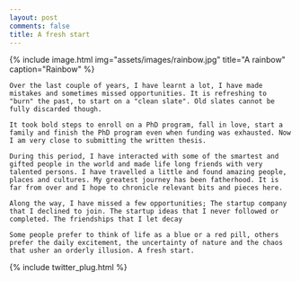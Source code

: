 ```yaml
---
layout: post
comments: false
title: A fresh start
---
```

{% include image.html
  img="assets/images/rainbow.jpg"
  title="A rainbow"
  caption="Rainbow" %}


    Over the last couple of years, I have learnt a lot, I have made mistakes and sometimes missed opportunities. It is refreshing to "burn" the past, to start on a "clean slate". Old slates cannot be fully discarded though.

    It took bold steps to enroll on a PhD program, fall in love, start a family and finish the PhD program even when funding was exhausted. Now I am very close to submitting the written thesis.

    During this period, I have interacted with some of the smartest and gifted people in the world and made life long friends with very talented persons. I have travelled a little and found amazing people, places and cultures. My greatest journey has been fatherhood. It is far from over and I hope to chronicle relevant bits and pieces here. 

    Along the way, I have missed a few opportunities; The startup company that I declined to join. The startup ideas that I never followed or completed. The friendships that I let decay

    Some people prefer to think of life as a blue or a red pill, others prefer the daily excitement, the uncertainty of nature and the chaos that usher an orderly illusion. A fresh start.

{% include twitter_plug.html %}
